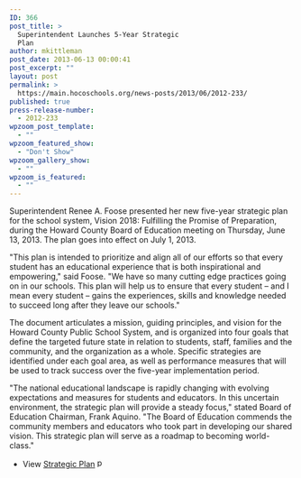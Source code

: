 ```yaml
---
ID: 366
post_title: >
  Superintendent Launches 5-Year Strategic
  Plan
author: mkittleman
post_date: 2013-06-13 00:00:41
post_excerpt: ""
layout: post
permalink: >
  https://main.hocoschools.org/news-posts/2013/06/2012-233/
published: true
press-release-number:
  - 2012-233
wpzoom_post_template:
  - ""
wpzoom_featured_show:
  - "Don't Show"
wpzoom_gallery_show:
  - ""
wpzoom_is_featured:
  - ""
---
```

Superintendent Renee A. Foose presented her new five-year strategic plan for the school system, Vision 2018: Fulfilling the Promise of Preparation, during the Howard County Board of Education meeting on Thursday, June 13, 2013. The plan goes into effect on July 1, 2013.

"This plan is intended to prioritize and align all of our efforts so that every student has an educational experience that is both inspirational and empowering," said Foose. "We have so many cutting edge practices going on in our schools. This plan will help us to ensure that every student – and I mean every student – gains the experiences, skills and knowledge needed to succeed long after they leave our schools."

The document articulates a mission, guiding principles, and vision for the Howard County Public School System, and is organized into four goals that define the targeted future state in relation to students, staff, families and the community, and the organization as a whole. Specific strategies are identified under each goal area, as well as performance measures that will be used to track success over the five-year implementation period.

"The national educational landscape is rapidly changing with evolving expectations and measures for students and educators. In this uncertain environment, the strategic plan will provide a steady focus," stated Board of Education Chairman, Frank Aquino. "The Board of Education commends the community members and educators who took part in developing our shared vision. This strategic plan will serve as a roadmap to becoming world-class."
<ul>
	<li>View <a href="http://www.hcpss.org/aboutus/strategicplan.pdf">Strategic Plan</a> <img alt="pdf doc icon" src="http://www.hcpss.org/images/bullet-pdf.gif" width="16" height="16" align="bottom" border="0" /></li>
</ul>